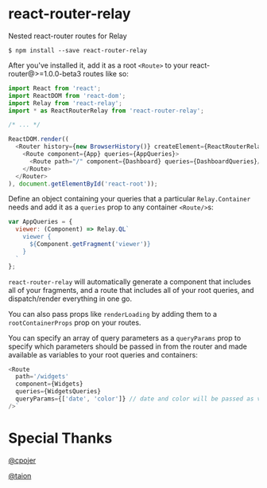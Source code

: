 react-router-relay
=========================
Nested react-router routes for Relay

    $ npm install --save react-router-relay

After you've installed it, add it as a root `<Route>` to your
react-router@>=1.0.0-beta3 routes like so:

```js
import React from 'react';
import ReactDOM from 'react-dom';
import Relay from 'react-relay';
import * as ReactRouterRelay from 'react-router-relay';

/* ... */

ReactDOM.render((
  <Router history={new BrowserHistory()} createElement={ReactRouterRelay.createElementFunction()}>
    <Route component={App} queries={AppQueries}>
      <Route path="/" component={Dashboard} queries={DashboardQueries}/>
    </Route>
  </Router>
), document.getElementById('react-root'));
```

Define an object containing your queries that a particular `Relay.Container`
needs and add it as a `queries` prop to any container `<Route/>`s:

```js
var AppQueries = {
  viewer: (Component) => Relay.QL`
    viewer {
      ${Component.getFragment('viewer')}
    }
  `
};
```

`react-router-relay` will automatically generate a component that includes all
of your fragments, and a route that includes all of your root queries,
and dispatch/render everything in one go.

You can also pass props like `renderLoading` by adding them to a
`rootContainerProps` prop on your routes.

You can specify an array of query parameters as a `queryParams` prop to specify
which parameters should be passed in from the router and made available as
variables to your root queries and containers:

```js
<Route
  path='/widgets'
  component={Widgets}
  queries={WidgetsQueries}
  queryParams={['date', 'color']} // date and color will be passed as variables
/>`
```

# Special Thanks

[@cpojer](https://github.com/cpojer)

[@taion](https://github.com/taion)
